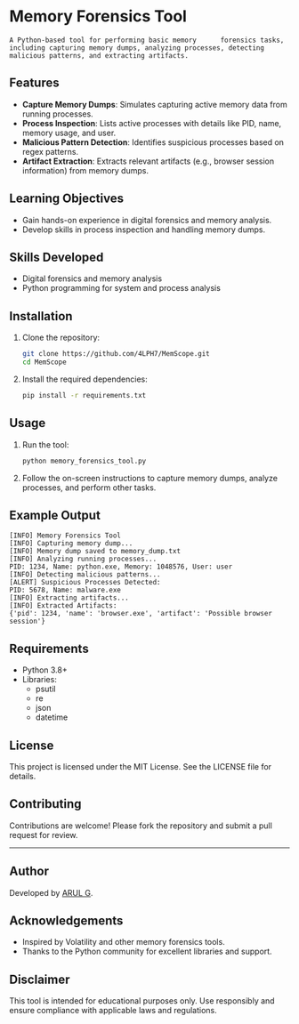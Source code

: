 # Memory Forensics Tool

    A Python-based tool for performing basic memory      forensics tasks, including capturing memory dumps, analyzing processes, detecting malicious patterns, and extracting artifacts.

## Features

- **Capture Memory Dumps**: Simulates capturing active memory data from running processes.
- **Process Inspection**: Lists active processes with details like PID, name, memory usage, and user.
- **Malicious Pattern Detection**: Identifies suspicious processes based on regex patterns.
- **Artifact Extraction**: Extracts relevant artifacts (e.g., browser session information) from memory dumps.

## Learning Objectives

- Gain hands-on experience in digital forensics and memory analysis.
- Develop skills in process inspection and handling memory dumps.

## Skills Developed

- Digital forensics and memory analysis
- Python programming for system and process analysis

## Installation

1. Clone the repository:
   ```bash
   git clone https://github.com/4LPH7/MemScope.git
   cd MemScope
   ```

2. Install the required dependencies:
   ```bash
   pip install -r requirements.txt
   ```

## Usage

1. Run the tool:
   ```bash
   python memory_forensics_tool.py
   ```

2. Follow the on-screen instructions to capture memory dumps, analyze processes, and perform other tasks.

## Example Output

```
[INFO] Memory Forensics Tool
[INFO] Capturing memory dump...
[INFO] Memory dump saved to memory_dump.txt
[INFO] Analyzing running processes...
PID: 1234, Name: python.exe, Memory: 1048576, User: user
[INFO] Detecting malicious patterns...
[ALERT] Suspicious Processes Detected:
PID: 5678, Name: malware.exe
[INFO] Extracting artifacts...
[INFO] Extracted Artifacts:
{'pid': 1234, 'name': 'browser.exe', 'artifact': 'Possible browser session'}
```

## Requirements

- Python 3.8+
- Libraries:
  - psutil
  - re
  - json
  - datetime

## License

This project is licensed under the MIT License. See the LICENSE file for details.

## Contributing

Contributions are welcome! Please fork the repository and submit a pull request for review.

---

## Author

Developed by [ARUL G](https://github.com/4LPH7).

## Acknowledgements

- Inspired by Volatility and other memory forensics tools.
- Thanks to the Python community for excellent libraries and support.

## Disclaimer

This tool is intended for educational purposes only. Use responsibly and ensure compliance with applicable laws and regulations.
